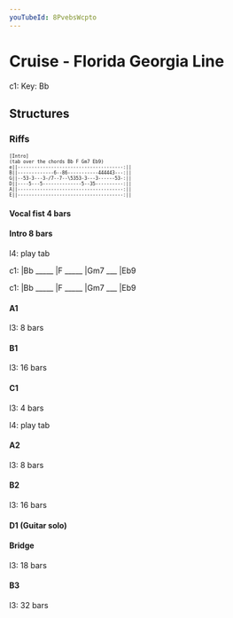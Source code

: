```yaml
---
youTubeId: 8PvebsWcpto
---
```


# Cruise - Florida Georgia Line

c1: Key: Bb

## Structures

### Riffs

<span style="font-size:0.7em;">

```
[Intro]
(tab over the chords Bb F Gm7 Eb9)
e||--------------------------------------:||
B||-------------6--86-----------444443---:||
G||--53-3---3-/7--7--\5353-3---3------53-:||
D||----5---5--------------5--35----------:||
A||--------------------------------------:||
E||--------------------------------------:||
```
</span>

#### Vocal fist 4 bars

#### Intro 8 bars

l4: play tab

c1: |Bb _____ |F _____ |Gm7 ___ |Eb9

c1: |Bb _____ |F _____ |Gm7 ___ |Eb9

#### A1

l3: 8 bars

#### B1

l3: 16 bars

#### C1

l3: 4 bars

l4: play tab

#### A2

l3: 8 bars

#### B2

l3: 16 bars

#### D1 (Guitar solo)

#### Bridge

l3: 18 bars

#### B3

l3: 32 bars
